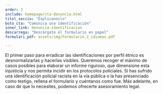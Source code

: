 ```yaml
---
order: 3
include: homepage/cta-denuncia.html
titol_seccio: "Explícanoslo"
boto_cta: "Comunica una identificación"
inner_link: denuncia-identificacion
descarrega: "Descárgate el formulario en papel"
formulari_pdf: assets/img/Formulario_2_idiomas.pdf

---
```

El primer paso para erradicar las identificaciones por perfil étnico es desnormalizarlas y hacerlas visibles. Queremos recoger el máximo de casos posibles para elaborar un informe riguroso, que dimensione esta injusticia y nos permita incidir en los protocolos policiales. Si has sufrido una identificación policial racista en la vía pública o la has presenciado como testigo, rellena el formulario y cuéntanos como fue. Más adelante, en caso de que lo necesites, podemos ofrecerte asesoramiento legal.
